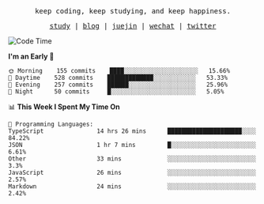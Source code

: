 <p align="center">
  <samp>
    <span>keep coding, keep studying, and keep happiness.</span>
  </samp>
</p>

<p align="center">
  <samp>
    <a href="https://github.com/ouduidui/fe-study">study</a> |
    <a href="https://deweyou.me">blog</a>  |
    <a href="https://juejin.cn/user/4309700183594366">juejin</a> |
    <a href="https://user-images.githubusercontent.com/54696834/165071004-6509e3f2-90c3-448c-9d92-3da42b0c2021.jpeg">wechat</a> |
    <a href="https://twitter.com/ouduidui">twitter</a>
  </samp>
</p>

<!--START_SECTION:waka-->
![Code Time](http://img.shields.io/badge/Code%20Time-2%2C360%20hrs%2016%20mins-blue)

**I'm an Early 🐤** 

```text
🌞 Morning    155 commits    ████░░░░░░░░░░░░░░░░░░░░░   15.66% 
🌆 Daytime    528 commits    █████████████░░░░░░░░░░░░   53.33% 
🌃 Evening    257 commits    ██████░░░░░░░░░░░░░░░░░░░   25.96% 
🌙 Night      50 commits     █░░░░░░░░░░░░░░░░░░░░░░░░   5.05%

```


📊 **This Week I Spent My Time On** 

```text
💬 Programming Languages: 
TypeScript               14 hrs 26 mins      █████████████████████░░░░   84.22% 
JSON                     1 hr 7 mins         █░░░░░░░░░░░░░░░░░░░░░░░░   6.61% 
Other                    33 mins             ░░░░░░░░░░░░░░░░░░░░░░░░░   3.3% 
JavaScript               26 mins             ░░░░░░░░░░░░░░░░░░░░░░░░░   2.57% 
Markdown                 24 mins             ░░░░░░░░░░░░░░░░░░░░░░░░░   2.42%

```


<!--END_SECTION:waka-->
